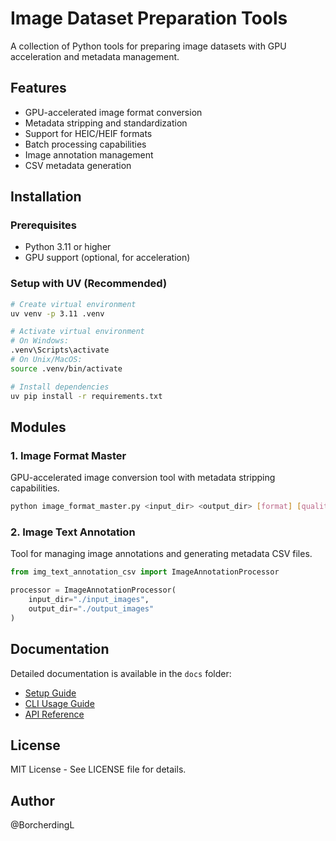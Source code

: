# Image Dataset Preparation Tools

A collection of Python tools for preparing image datasets with GPU acceleration and metadata management.

## Features

- GPU-accelerated image format conversion
- Metadata stripping and standardization
- Support for HEIC/HEIF formats
- Batch processing capabilities
- Image annotation management
- CSV metadata generation

## Installation

### Prerequisites

- Python 3.11 or higher
- GPU support (optional, for acceleration)

### Setup with UV (Recommended)

```bash
# Create virtual environment
uv venv -p 3.11 .venv

# Activate virtual environment
# On Windows:
.venv\Scripts\activate
# On Unix/MacOS:
source .venv/bin/activate

# Install dependencies
uv pip install -r requirements.txt
```

## Modules

### 1. Image Format Master
GPU-accelerated image conversion tool with metadata stripping capabilities.

```bash
python image_format_master.py <input_dir> <output_dir> [format] [quality]
```

### 2. Image Text Annotation
Tool for managing image annotations and generating metadata CSV files.

```python
from img_text_annotation_csv import ImageAnnotationProcessor

processor = ImageAnnotationProcessor(
    input_dir="./input_images",
    output_dir="./output_images"
)
```

## Documentation

Detailed documentation is available in the `docs` folder:
- [Setup Guide](docs/setup.md)
- [CLI Usage Guide](docs/cli_usage.md)
- [API Reference](docs/api_reference.md)

## License

MIT License - See LICENSE file for details.

## Author

@BorcherdingL